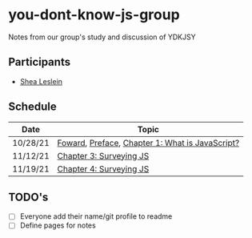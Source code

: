 # you-dont-know-js-group
Notes from our group's study and discussion of YDKJSY

## Participants
- [Shea Leslein](https://github.com/sleslein)

## Schedule
|Date|Topic|
|---|---|
|10/28/21|[Foward](https://github.com/getify/You-Dont-Know-JS/blob/2nd-ed/get-started/foreword.md), [Preface](https://github.com/getify/You-Dont-Know-JS/blob/2nd-ed/preface.md), [Chapter 1: What is JavaScript?](https://github.com/getify/You-Dont-Know-JS/blob/2nd-ed/get-started/ch1.md)|
|11/12/21|[Chapter 3: Surveying JS](https://github.com/getify/You-Dont-Know-JS/blob/2nd-ed/get-started/ch3.md)|
|11/19/21|[Chapter 4: Surveying JS](https://github.com/getify/You-Dont-Know-JS/blob/2nd-ed/get-started/ch4.md)|

## TODO's
- [ ] Everyone add their name/git profile to readme
- [ ] Define pages for notes
